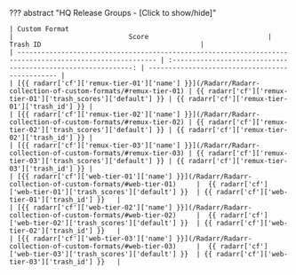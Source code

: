 <!-- markdownlint-disable MD041-->
??? abstract "HQ Release Groups - [Click to show/hide]"

    | Custom Format                                                                                             |                             Score                              | Trash ID                                        |
    | --------------------------------------------------------------------------------------------------------- | :------------------------------------------------------------: | ----------------------------------------------- |
    | [{{ radarr['cf']['remux-tier-01']['name'] }}](/Radarr/Radarr-collection-of-custom-formats/#remux-tier-01) | {{ radarr['cf']['remux-tier-01']['trash_scores']['default'] }} | {{ radarr['cf']['remux-tier-01']['trash_id'] }} |
    | [{{ radarr['cf']['remux-tier-02']['name'] }}](/Radarr/Radarr-collection-of-custom-formats/#remux-tier-02) | {{ radarr['cf']['remux-tier-02']['trash_scores']['default'] }} | {{ radarr['cf']['remux-tier-02']['trash_id'] }} |
    | [{{ radarr['cf']['remux-tier-03']['name'] }}](/Radarr/Radarr-collection-of-custom-formats/#remux-tier-03) | {{ radarr['cf']['remux-tier-03']['trash_scores']['default'] }} | {{ radarr['cf']['remux-tier-03']['trash_id'] }} |
    | [{{ radarr['cf']['web-tier-01']['name'] }}](/Radarr/Radarr-collection-of-custom-formats/#web-tier-01)     |  {{ radarr['cf']['web-tier-01']['trash_scores']['default'] }}  | {{ radarr['cf']['web-tier-01']['trash_id'] }}   |
    | [{{ radarr['cf']['web-tier-02']['name'] }}](/Radarr/Radarr-collection-of-custom-formats/#web-tier-02)     |  {{ radarr['cf']['web-tier-02']['trash_scores']['default'] }}  | {{ radarr['cf']['web-tier-02']['trash_id'] }}   |
    | [{{ radarr['cf']['web-tier-03']['name'] }}](/Radarr/Radarr-collection-of-custom-formats/#web-tier-03)     |  {{ radarr['cf']['web-tier-03']['trash_scores']['default'] }}  | {{ radarr['cf']['web-tier-03']['trash_id'] }}   |
<!-- markdownlint-enable MD041-->
